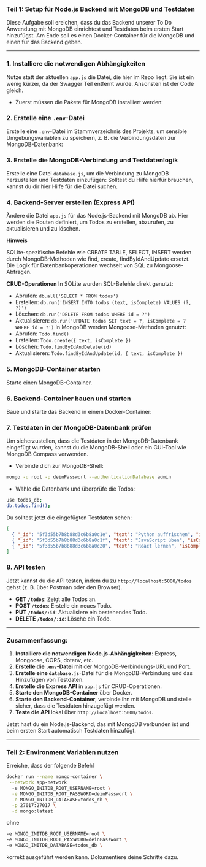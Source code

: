 ### Teil 1: Setup für Node.js Backend mit MongoDB und Testdaten

Diese Aufgabe soll ereichen, dass du das Backend unserer To Do Anwendung mit MongoDB einrichtest und Testdaten beim ersten Start hinzufügst.
Am Ende soll es einen Docker-Container für die MongoDB und einen für das Backend geben.

---

### 1. **Installiere die notwendigen Abhängigkeiten**
Nutze statt der aktuellen `app.js` die Datei, die hier im Repo liegt. Sie ist ein wenig kürzer, da der Swagger Teil entfernt wurde. 
Ansonsten ist der Code gleich. 
- Zuerst müssen die Pakete für MongoDB installiert werden:

### 2. **Erstelle eine `.env`-Datei**

Erstelle eine `.env`-Datei im Stammverzeichnis des Projekts, um sensible Umgebungsvariablen zu speichern, z. B. die Verbindungsdaten zur MongoDB-Datenbank:

### 3. **Erstelle die MongoDB-Verbindung und Testdatenlogik**

Erstelle eine Datei `database.js`, um die Verbindung zu MongoDB herzustellen und Testdaten einzufügen:
Solltest du Hilfe hierfür brauchen, kannst du dir hier Hilfe für die Datei suchen. 

### 4. **Backend-Server erstellen (Express API)**

Ändere die Datei `app.js` für das Node.js-Backend mit MongoDB ab. Hier werden die Routen definiert, um Todos zu erstellen, abzurufen, zu aktualisieren und zu löschen.

**Hinweis**

SQLite-spezifische Befehle wie CREATE TABLE, SELECT, INSERT werden durch MongoDB-Methoden wie find, create, findByIdAndUpdate ersetzt.
Die Logik für Datenbankoperationen wechselt von SQL zu Mongoose-Abfragen.

**CRUD-Operationen**
In SQLite wurden SQL-Befehle direkt genutzt:
- Abrufen: `db.all('SELECT * FROM todos')`
- Erstellen: `db.run('INSERT INTO todos (text, isComplete) VALUES (?, ?)')`
- Löschen: `db.run('DELETE FROM todos WHERE id = ?')`
- Aktualisieren: `db.run('UPDATE todos SET text = ?, isComplete = ? WHERE id = ?')`
In MongoDB werden Mongoose-Methoden genutzt:
- Abrufen: `Todo.find()`
- Erstellen: `Todo.create({ text, isComplete })`
- Löschen: `Todo.findByIdAndDelete(id)`
- Aktualisieren: `Todo.findByIdAndUpdate(id, { text, isComplete })`


### 5. **MongoDB-Container starten**

Starte einen MongoDB-Container.

### 6. **Backend-Container bauen und starten**

Baue und starte das Backend in einem Docker-Container:

### 7. **Testdaten in der MongoDB-Datenbank prüfen**

Um sicherzustellen, dass die Testdaten in der MongoDB-Datenbank eingefügt wurden, kannst du die MongoDB-Shell oder ein GUI-Tool wie MongoDB Compass verwenden.

- Verbinde dich zur MongoDB-Shell:

```bash
mongo -u root -p deinPasswort --authenticationDatabase admin
```

- Wähle die Datenbank und überprüfe die Todos:

```bash
use todos_db;
db.todos.find();
```

Du solltest jetzt die eingefügten Testdaten sehen:

```json
[
  { "_id": "5f3d55b7b8b88d3c6b8a0c1e", "text": "Python auffrischen", "isComplete": false },
  { "_id": "5f3d55b7b8b88d3c6b8a0c1f", "text": "JavaScript üben", "isComplete": false },
  { "_id": "5f3d55b7b8b88d3c6b8a0c20", "text": "React lernen", "isComplete": false }
]
```

### 8. **API testen**

Jetzt kannst du die API testen, indem du zu `http://localhost:5000/todos` gehst (z. B. über Postman oder den Browser).

- **GET `/todos`**: Zeigt alle Todos an.
- **POST `/todos`**: Erstelle ein neues Todo.
- **PUT `/todos/:id`**: Aktualisiere ein bestehendes Todo.
- **DELETE `/todos/:id`**: Lösche ein Todo.

---

### Zusammenfassung:

1. **Installiere die notwendigen Node.js-Abhängigkeiten**: Express, Mongoose, CORS, dotenv, etc.
2. **Erstelle die `.env`-Datei** mit der MongoDB-Verbindungs-URL und Port.
3. **Erstelle eine `database.js`**-Datei für die MongoDB-Verbindung und das Hinzufügen von Testdaten.
4. **Erstelle die Express API** in `app.js` für CRUD-Operationen.
5. **Starte den MongoDB-Container** über Docker.
6. **Starte den Backend-Container**, verbinde ihn mit MongoDB und stelle sicher, dass die Testdaten hinzugefügt werden.
7. **Teste die API** lokal über `http://localhost:5000/todos`.

Jetzt hast du ein Node.js-Backend, das mit MongoDB verbunden ist und beim ersten Start automatisch Testdaten hinzufügt.

----

### Teil 2: Environment Variablen nutzen
Erreiche, dass der folgende Befehl 

```bash
docker run --name mongo-container \
 --network app-network
  -e MONGO_INITDB_ROOT_USERNAME=root \
  -e MONGO_INITDB_ROOT_PASSWORD=deinPasswort \
  -e MONGO_INITDB_DATABASE=todos_db \
  -p 27017:27017 \
  -d mongo:latest
```

ohne 

```bash
-e MONGO_INITDB_ROOT_USERNAME=root \
-e MONGO_INITDB_ROOT_PASSWORD=deinPasswort \
-e MONGO_INITDB_DATABASE=todos_db \
```

korrekt ausgeführt werden kann. Dokumentiere deine Schritte dazu.

